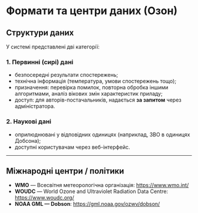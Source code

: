 # Формати та центри даних (Озон)

## Структури даних

У системі представлені дві категорії:

### 1. Первинні (сирі) дані
- безпосередні результати спостережень;  
- технічна інформація (температура, умови спостережень тощо);  
- призначення: перевірка помилок, повторна обробка іншими алгоритмами, аналіз вікових змін характеристик приладу;  
- доступ: для авторів-постачальників, надається **за запитом** через адміністратора.

### 2. Наукові дані
- оприлюднювані у відповідних одиницях (наприклад, ЗВО в одиницях Добсона);  
- доступні користувачам через веб-інтерфейс.

---

## Міжнародні центри / політики

- **WMO** — Всесвітня метеорологічна організація: <https://www.wmo.int/>  
- **WOUDC** — World Ozone and Ultraviolet Radiation Data Centre: <https://www.woudc.org/>  
- **NOAA GML — Dobson**: <https://gml.noaa.gov/ozwv/dobson/>  
